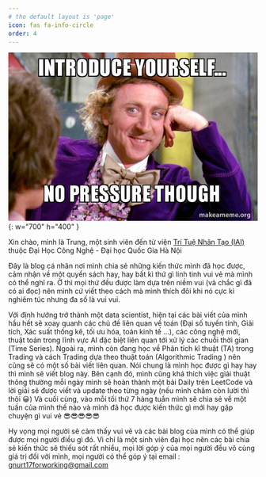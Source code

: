 ```yaml
---
# the default layout is 'page'
icon: fas fa-info-circle
order: 4
---
```

![tremo-mountain](/assets/img/about/introduce-yourself-no.jpg){: w="700" h="400" }




Xin chào, mình là Trung, một sinh viên đến từ viện [Trí Tuệ Nhân Tạo (IAI)](https://www.facebook.com/iaiuet) thuộc Đại Học Công Nghệ - Đại học Quốc Gia Hà Nội 

Đây là blog cá nhân nơi mình chia sẻ những kiến thức mình đã học được, cảm nhận về một quyển sách hay, hay bất kì thứ gì linh tinh vui vẻ mà mình có thể nghĩ ra. Ờ thì mọi thứ đều được làm dựa trên niềm vui (và chắc gì đã có ai đọc) nên mình cứ viết theo cách mà mình thích đôi khi nó cực kì nghiêm túc nhưng đa số là vui vui. 



Với định hướng trở thành một data scientist, hiện tại các bài viết của mình hầu hết sẽ xoay quanh các chủ đề liên quan về toán (Đại số tuyến tính, Giải tích, Xác suất thống kê, tối ưu hóa, toán kinh tế ...), các công nghệ mới, thuật toán trong lĩnh vực AI đặc biệt liên quan tới xử lý các chuỗi thời gian (Time Series). Ngoài ra, mình còn đang học về Phân tích kĩ thuật (TA) trong Trading và cách Trading dựa theo thuật toán (Algorithmic Trading ) nên cũng sẽ có một số bài viết liên quan. Nói chung là mình học được gì hay hay thì mình sẽ viết blog này. Bên cạnh đó, mình cũng khá thích việc giải thuật thông thường mỗi ngày mình sẽ hoàn thành một bài Daily trên LeetCode và lời giải sẽ được viết và update theo từng ngày (nếu mình chăm còn lười thì thôi 😀) Và cuối cùng, vào mỗi tối thứ 7 hàng tuần mình sẽ chia sẻ về một tuần của mình thế nào và mình đã học được kiến thức gì mới hay gặp chuyện gì vui vẻ 😎😎😎😎😎 


Hy vọng mọi người sẽ cảm thấy vui vẻ và các bài blog của mình có thể giúp được mọi người điều gì đó. Vì chỉ là một sinh viên đại học nên các bài chia sẻ kiến thức sẽ thiếu sót rất nhiều, mọi lời góp ý của mọi người đều vô cùng giá trị đối với mình, mọi người có thể góp ý tại email : gnurt17forworking@gmail.com 



